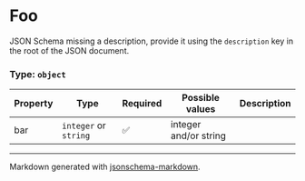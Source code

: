 # Foo

JSON Schema missing a description, provide it using the `description` key in the root of the JSON document.

### Type: `object`

| Property | Type | Required | Possible values | Description |
| -------- | ---- | -------- | --------------- | ----------- |
| bar | `integer` or `string` | ✅ | integer and/or string |  |


---

Markdown generated with [jsonschema-markdown](https://github.com/elisiariocouto/jsonschema-markdown).
